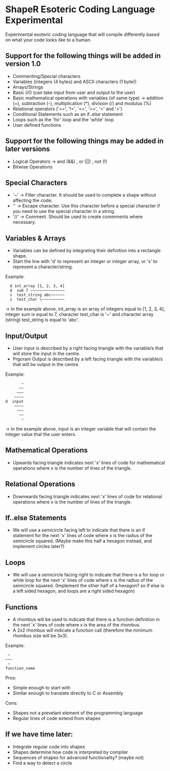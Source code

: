 # ShapeR Esoteric Coding Language Experimental

Experimental esoteric coding language that will compile differently based on what your code looks like to a human.

## Support for the following things will be added in version 1.0
- Commenting/Special characters
- Variables (integers (4 bytes) and ASCII characters (1 byte))
- Arrays/Strings
- Basic I/O (can take input from user and output to the user)
- Basic mathematical operations with variables (of same type) -> addition (+), subtraction (-), multiplication (\*), division (/) and modulus (%) 
- Relational operators ('==', '!=', '<=', '>=', '<' and '>')
- Conditional Statements such as an if..else statement
- Loops such as the 'for' loop and the 'while' loop
- User defined functions

## Support for the following things may be added in later versions
- Logical Operators -> and (&&) , or (||) , not (!)
- Bitwise Operations


## Special Characters
- '~' -> Filler character. It should be used to complete a shape without affecting the code.
- '\' -> Escape character. Use this character before a special character if you need to use the special character in a string.
- '//' -> Comment. Should be used to create commments where necessary.

## Variables & Arrays
- Variables can be defined by integrating their definition into a rectangle shape. 
- Start the line with 'd' to represent an integer or integer array, or 's' to represent a character/string.

Example:
```
  d int_array [1, 2, 3, 4]
  d  sum 7 ~~~~~~~~~~~~~~~
  s  test_string abc~~~~~~
  s  test_char \~~~~~~~~~~
```
-> In the example above, int_array is an array of integers equal to [1, 2, 3, 4], integer sum is equal to 7, character test_char is '~' and character array (string) test_string is equal to 'abc'.

## Input/Output
- User input is described by a right facing triangle with the variable/s that will store the input in the centre.
- Prgoram Output is described by a left facing triangle with the variable/s that will be output in the centre.

Example:
```
       ~  
      ~~  
     ~~~    
    ~~~~  
d  input 
    ~~~~
     ~~~
      ~~
       ~
```
-> In the example above, input is an integer variable that will contain the integer value that the user enters.

## Mathematical Operations
- Upwards facing triangle indicates next 'x' lines of code for mathematical operations where x is the number of lines of the triangle.

## Relational Operations
- Downwards facing triangle indicates next 'x' lines of code for relational operations where x is the number of lines of the triangle.

## If..else Statements
- We will use a semicircle facing left to indicate that there is an if statement for the next 'x' lines of code where x is the radius of the semicircle squared.
(Maybe make this half a hexagon instead, and implement circles later?)

## Loops
- We will use a semicircle facing right to indicate that there is a for loop or while loop for the next 'x' lines of code where x is the radius of the semicircle squared.
(Implement the other half of a hexagon? so If else is a left sided hexagon, and loops are a right sided hexagon)

## Functions
- A rhombus will be used to indicate that there is a function definition in the next 'x' lines of code where x is the area of the rhombus.
- A 2x2 rhombus will indicate a function call (therefore the minimum rhombus size will be 3x3).

Example:
```
 ~
~~~
 ~
function_name
```
Pros:
- Simple enough to start with
- Similar enough to translate directly to C or Assembly

Cons:
- Shapes not a prevelant element of the programming language
- Regular lines of code extend from shapes

## If we have time later:
- Integrate regular code into shapes
- Shapes determine how code is interpreted by compiler
- Sequences of shapes for advanced functionality? (maybe not)
- Find a way to detect a circle